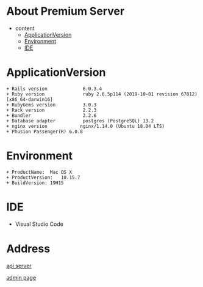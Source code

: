 # About Premium Server

+ content
  - [ApplicationVersion](#ApplicationVersion)
  - [Environment](#Enviroment)
  - [IDE](#IDE)

# ApplicationVersion

```
+ Rails version             6.0.3.4
+ Ruby version              ruby 2.6.5p114 (2019-10-01 revision 67812) [x86_64-darwin16]
+ RubyGems version          3.0.3
+ Rack version              2.2.3
+ Bundler                   2.2.6
+ Database adapter          postgres (PostgreSQL) 13.2
+ nginx version            nginx/1.14.0 (Ubuntu 18.04 LTS)
+ Phusion Passenger(R) 6.0.8

```

# Environment
```
+ ProductName:	Mac OS X
+ ProductVersion:	10.15.7
+ BuildVersion:	19H15
```

# IDE

+ Visual Studio Code

# Address

[api server](http://52.79.97.255)

[admin page](http://52.79.97.255/admin)
